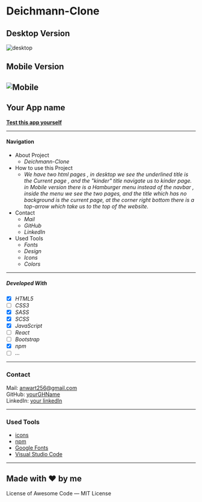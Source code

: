 # Deichmann-Clone
## Desktop Version
![desktop](./src/images/readme/desktop.gif)
## Mobile Version
![Mobile](./src/images/readme/mobile.gif)
----
## Your App name

**[Test this app yourself](https://atakriti.github.io/deichmann-clone/)**

---

#### Navigation

- About Project
  - _Deichmann-Clone_
- How to use this Project
  - _We have two html pages , in desktop we see the underlined title is the Current page , and the "kinder" title navigate us to kinder page.
  in Mobile version there is a Hamburger menu instead of the navbar , inside the menu we see the two pages, and the title which has no background is the current page, at the corner right bottom there is a top-arrow which take us to the top of the website._
- Contact
  - _Mail_
  - _GitHub_
  - _LinkedIn_
- Used Tools
  - _Fonts_
  - _Design_
  - _Icons_
  - _Colors_

---

##### Developed With

- [x] _HTML5_
- [ ] _CSS3_
- [x] _SASS_
- [x] _SCSS_
- [x] _JavaScript_
- [ ] _React_
- [ ] _Bootstrap_
- [x] _npm_
- [ ] _..._

---

### Contact

Mail: <anwart256@gmail.com><br>
GitHub: [yourGHName](https://github.com/atakriti)<br>
LinkedIn: [your linkedIn](#)

---

### Used Tools

- [icons](https://)
- [npm](https://www.npmjs.com/)
- [Google Fonts](https://fonts.google.com/)
- [Visual Studio Code](https://code.visualstudio.com/)

---

Made with ❤️ by me
----
License of Awesome
Code — MIT License